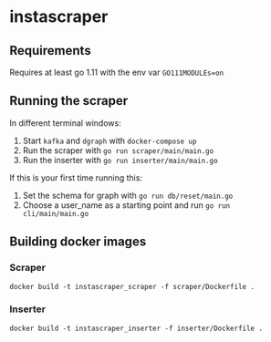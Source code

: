 # instascraper

## Requirements

Requires at least go 1.11 with the env var `GO111MODULEs=on`

## Running the scraper

In different terminal windows:

1. Start `kafka` and `dgraph` with `docker-compose up`
1. Run the scraper with `go run scraper/main/main.go`
1. Run the inserter with `go run inserter/main/main.go`

If this is your first time running this:

1. Set the schema for graph with `go run db/reset/main.go`
1. Choose a user_name as a starting point and run `go run cli/main/main.go`

## Building docker images

### Scraper

`docker build -t instascraper_scraper -f scraper/Dockerfile .`

### Inserter

`docker build -t instascraper_inserter -f inserter/Dockerfile .`

